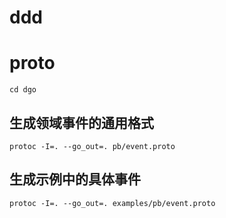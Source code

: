 # ddd

# proto
```shell
cd dgo
```
## 生成领域事件的通用格式
```shell
protoc -I=. --go_out=. pb/event.proto
```

## 生成示例中的具体事件
```shell
protoc -I=. --go_out=. examples/pb/event.proto
```
